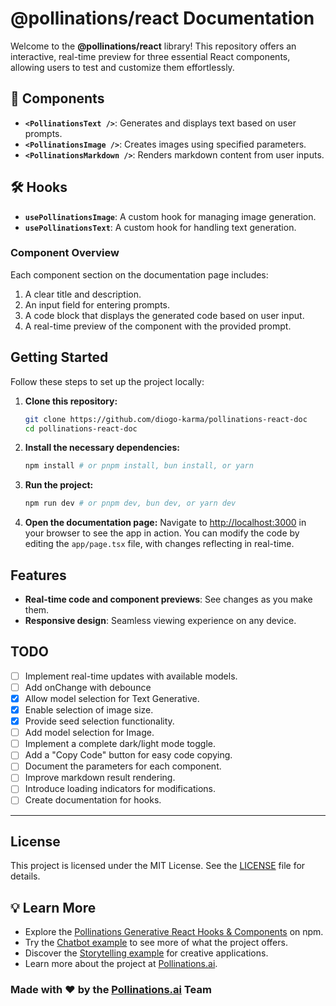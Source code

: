 # @pollinations/react Documentation

Welcome to the **@pollinations/react** library! This repository offers an interactive, real-time preview for three essential React components, allowing users to test and customize them effortlessly.

## 🧩 Components

- **`<PollinationsText />`**: Generates and displays text based on user prompts.
- **`<PollinationsImage />`**: Creates images using specified parameters.
- **`<PollinationsMarkdown />`**: Renders markdown content from user inputs.

## 🛠️ Hooks

- **`usePollinationsImage`**: A custom hook for managing image generation.
- **`usePollinationsText`**: A custom hook for handling text generation.

### Component Overview

Each component section on the documentation page includes:

1. A clear title and description.
2. An input field for entering prompts.
3. A code block that displays the generated code based on user input.
4. A real-time preview of the component with the provided prompt.

## Getting Started

Follow these steps to set up the project locally:

1. **Clone this repository:**
   ```bash
   git clone https://github.com/diogo-karma/pollinations-react-doc
   cd pollinations-react-doc
   ```

2. **Install the necessary dependencies:**
   ```bash
   npm install # or pnpm install, bun install, or yarn
   ```

3. **Run the project:**
   ```bash
   npm run dev # or pnpm dev, bun dev, or yarn dev
   ```

4. **Open the documentation page:**
   Navigate to [http://localhost:3000](http://localhost:3000) in your browser to see the app in action. You can modify the code by editing the `app/page.tsx` file, with changes reflecting in real-time.

## Features

- **Real-time code and component previews**: See changes as you make them.
- **Responsive design**: Seamless viewing experience on any device.

## TODO

- [ ] Implement real-time updates with available models.
- [ ] Add onChange with debounce
- [x] Allow model selection for Text Generative.
- [x] Enable selection of image size.
- [x] Provide seed selection functionality.
- [ ] Add model selection for Image.
- [ ] Implement a complete dark/light mode toggle.
- [ ] Add a "Copy Code" button for easy code copying.
- [ ] Document the parameters for each component.
- [ ] Improve markdown result rendering.
- [ ] Introduce loading indicators for modifications.
- [ ] Create documentation for hooks.

---

## License

This project is licensed under the MIT License. See the [LICENSE](LICENSE) file for details.

## 💡 Learn More

- Explore the [Pollinations Generative React Hooks & Components](https://www.npmjs.com/package/@pollinations/react) on npm.
- Try the [Chatbot example](https://karma.pollinations.ai) to see more of what the project offers.
- Discover the [Storytelling example](https://storytelling.karma.yt/) for creative applications.
- Learn more about the project at [Pollinations.ai](https://pollinations.ai/readme).

### Made with ❤️ by the [Pollinations.ai](https://pollinations.ai) Team
